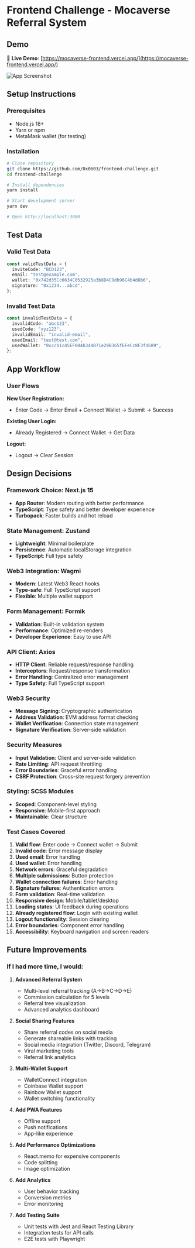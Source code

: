 # Frontend Challenge - Mocaverse Referral System

## Demo

🚀 **Live Demo**: [https://mocaverse-frontend.vercel.app/](https://mocaverse-frontend.vercel.app/)

![App Screenshot](./public/demo.png)

## Setup Instructions

### Prerequisites

- Node.js 18+
- Yarn or npm
- MetaMask wallet (for testing)

### Installation

```bash
# Clone repository
git clone https://github.com/0x0603/frontend-challenge.git
cd frontend-challenge

# Install dependencies
yarn install

# Start development server
yarn dev

# Open http://localhost:3000
```

## Test Data

### Valid Test Data

```typescript
const validTestData = {
  inviteCode: "BCD123",
  email: "test@example.com",
  wallet: "0x742d35Cc6634C0532925a3b8D4C9db96C4b4d8b6",
  signature: "0x1234...abcd",
};
```

### Invalid Test Data

```typescript
const invalidTestData = {
  invalidCode: "abc123",
  usedCode: "xyz123",
  invalidEmail: "invalid-email",
  usedEmail: "test@test.com",
  usedWallet: "0xccb1c45EF084b344B71e29B365fEFeCc8F3fd689",
};
```

## App Workflow

### User Flows

**New User Registration:**

- Enter Code → Enter Email + Connect Wallet → Submit → Success

**Existing User Login:**

- Already Registered → Connect Wallet → Get Data

**Logout:**

- Logout → Clear Session

## Design Decisions

### Framework Choice: Next.js 15

- **App Router**: Modern routing with better performance
- **TypeScript**: Type safety and better developer experience
- **Turbopack**: Faster builds and hot reload

### State Management: Zustand

- **Lightweight**: Minimal boilerplate
- **Persistence**: Automatic localStorage integration
- **TypeScript**: Full type safety

### Web3 Integration: Wagmi

- **Modern**: Latest Web3 React hooks
- **Type-safe**: Full TypeScript support
- **Flexible**: Multiple wallet support

### Form Management: Formik

- **Validation**: Built-in validation system
- **Performance**: Optimized re-renders
- **Developer Experience**: Easy to use API

### API Client: Axios

- **HTTP Client**: Reliable request/response handling
- **Interceptors**: Request/response transformation
- **Error Handling**: Centralized error management
- **Type Safety**: Full TypeScript support

### Web3 Security

- **Message Signing**: Cryptographic authentication
- **Address Validation**: EVM address format checking
- **Wallet Verification**: Connection state management
- **Signature Verification**: Server-side validation

### Security Measures

- **Input Validation**: Client and server-side validation
- **Rate Limiting**: API request throttling
- **Error Boundaries**: Graceful error handling
- **CSRF Protection**: Cross-site request forgery prevention

### Styling: SCSS Modules

- **Scoped**: Component-level styling
- **Responsive**: Mobile-first approach
- **Maintainable**: Clear structure

### Test Cases Covered

1. **Valid flow**: Enter code → Connect wallet → Submit
2. **Invalid code**: Error message display
3. **Used email**: Error handling
4. **Used wallet**: Error handling
5. **Network errors**: Graceful degradation
6. **Multiple submissions**: Button protection
7. **Wallet connection failures**: Error handling
8. **Signature failures**: Authentication errors
9. **Form validation**: Real-time validation
10. **Responsive design**: Mobile/tablet/desktop
11. **Loading states**: UI feedback during operations
12. **Already registered flow**: Login with existing wallet
13. **Logout functionality**: Session clearing
14. **Error boundaries**: Component error handling
15. **Accessibility**: Keyboard navigation and screen readers

## Future Improvements

### If I had more time, I would:

1. **Advanced Referral System**
   - Multi-level referral tracking (A→B→C→D→E)
   - Commission calculation for 5 levels
   - Referral tree visualization
   - Advanced analytics dashboard

2. **Social Sharing Features**
   - Share referral codes on social media
   - Generate shareable links with tracking
   - Social media integration (Twitter, Discord, Telegram)
   - Viral marketing tools
   - Referral link analytics

3. **Multi-Wallet Support**
   - WalletConnect integration
   - Coinbase Wallet support
   - Rainbow Wallet support
   - Wallet switching functionality

4. **Add PWA Features**
   - Offline support
   - Push notifications
   - App-like experience

5. **Add Performance Optimizations**
   - React.memo for expensive components
   - Code splitting
   - Image optimization

6. **Add Analytics**
   - User behavior tracking
   - Conversion metrics
   - Error monitoring

7. **Add Testing Suite**
   - Unit tests with Jest and React Testing Library
   - Integration tests for API calls
   - E2E tests with Playwright
